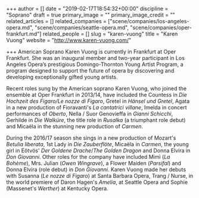+++
author = []
date = "2019-02-17T18:54:32+00:00"
discipline = "Soprano"
draft = true
primary_image = ""
primary_image_credit = ""
related_articles = []
related_companies = ["scene/companies/los-angeles-opera.md", "scene/companies/seattle-opera.md", "scene/companies/oper-frankfurt.md"]
related_people = []
slug = "karen-vuong"
title = "Karen Vuong"
website = "http://www.karen-vuong.com/"

+++
American Soprano Karen Vuong is currently in Frankfurt at Oper Frankfurt. She was an inaugural member and two-year participant in Los Angeles Opera’s prestigious Domingo-Thornton Young Artist Program, a program designed to support the future of opera by discovering and developing exceptionally gifted young artists.

Recent roles sung by the American soprano Karen Vuong, who joined the ensemble at Oper Frankfurt in 2013/14, have included the Countess in _Die Hochzeit des Figaro/Le nozze di Figaro_, Gretel in _Hänsel und Gretel_, Agata in a new production of Fioravanti's _La cantatrici villane_, Imelda in concert performances of _Oberto_, Nella / Suor Genovieffa in _Gianni Schicchi_, Gerhilde in _Die Walküre_, the title role in _Rusalka_ (a triumphant role debut) and Micaëla in the stunning new production of _Carmen_. 

During the 2016/17 season she sings in a new production of Mozart's _Betulia liberata_, 1st Lady in _Die Zauberflöte_, Micaëla in _Carmen_, the young girl in Eötvös' _Der Goldene Drache_/_The Golden Dragon_ and Donna Elvira in _Don Giovanni_.  Other roles for the company have included Mimì (_La Bohème_), Mrs. Julian (_Owen Wingrave_), a Flower Maiden (_Parsifal_) and Donna Elvira (role debut) in _Don Giovanni_. Karen Vuong made her debuts with Susanna (_Le nozze di Figaro_) at Santa Barbara Opera, Trang / Nurse, in the world premiere of Daron Hagen's _Amelia_, at Seattle Opera and Sophie (Massenet's _Werther_) at Kentucky Opera.